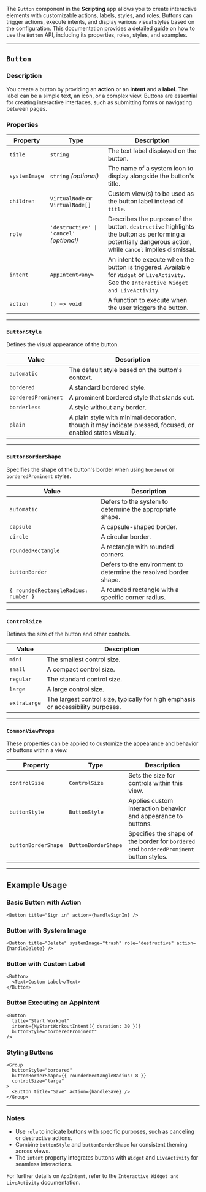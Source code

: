 The `Button` component in the **Scripting** app allows you to create interactive elements with customizable actions, labels, styles, and roles. Buttons can trigger actions, execute intents, and display various visual styles based on the configuration. This documentation provides a detailed guide on how to use the `Button` API, including its properties, roles, styles, and examples.

---

## `Button`

### Description
You create a button by providing an **action** or an **intent** and a **label**. The label can be a simple text, an icon, or a complex view. Buttons are essential for creating interactive interfaces, such as submitting forms or navigating between pages.

### Properties
| **Property**      | **Type**                                                                                       | **Description**                                                                                                                                   |
|--------------------|-----------------------------------------------------------------------------------------------|---------------------------------------------------------------------------------------------------------------------------------------------------|
| `title`           | `string`                                                                                      | The text label displayed on the button.                                                                                                           |
| `systemImage`     | `string` *(optional)*                                                                         | The name of a system icon to display alongside the button's title.                                                                                |
| `children`        | `VirtualNode` or `VirtualNode[]`                                                              | Custom view(s) to be used as the button label instead of `title`.                                                                                 |
| `role`            | `'destructive' \| 'cancel'` *(optional)*                                                       | Describes the purpose of the button. `destructive` highlights the button as performing a potentially dangerous action, while `cancel` implies dismissal. |
| `intent`          | `AppIntent<any>`                                                                              | An intent to execute when the button is triggered. Available for `Widget` or `LiveActivity`. See the `Interactive Widget and LiveActivity`.       |
| `action`          | `() => void`                                                                                  | A function to execute when the user triggers the button.                                                                                          |

---

### `ButtonStyle`
Defines the visual appearance of the button.

| **Value**              | **Description**                                                                                                 |
|-------------------------|---------------------------------------------------------------------------------------------------------------|
| `automatic`            | The default style based on the button's context.                                                              |
| `bordered`             | A standard bordered style.                                                                                    |
| `borderedProminent`    | A prominent bordered style that stands out.                                                                   |
| `borderless`           | A style without any border.                                                                                   |
| `plain`                | A plain style with minimal decoration, though it may indicate pressed, focused, or enabled states visually.   |

---

### `ButtonBorderShape`
Specifies the shape of the button's border when using `bordered` or `borderedProminent` styles.

| **Value**                  | **Description**                                                                                     |
|----------------------------|-----------------------------------------------------------------------------------------------------|
| `automatic`                | Defers to the system to determine the appropriate shape.                                            |
| `capsule`                  | A capsule-shaped border.                                                                            |
| `circle`                   | A circular border.                                                                                 |
| `roundedRectangle`         | A rectangle with rounded corners.                                                                  |
| `buttonBorder`             | Defers to the environment to determine the resolved border shape.                                   |
| `{ roundedRectangleRadius: number }` | A rounded rectangle with a specific corner radius.                                                    |

---

### `ControlSize`
Defines the size of the button and other controls.

| **Value**      | **Description**                                                                                  |
|----------------|--------------------------------------------------------------------------------------------------|
| `mini`        | The smallest control size.                                                                       |
| `small`       | A compact control size.                                                                          |
| `regular`     | The standard control size.                                                                       |
| `large`       | A large control size.                                                                            |
| `extraLarge`  | The largest control size, typically for high emphasis or accessibility purposes.                 |

---

### `CommonViewProps`
These properties can be applied to customize the appearance and behavior of buttons within a view.

| **Property**         | **Type**                  | **Description**                                                                                       |
|-----------------------|--------------------------|-------------------------------------------------------------------------------------------------------|
| `controlSize`        | `ControlSize`            | Sets the size for controls within this view.                                                         |
| `buttonStyle`        | `ButtonStyle`            | Applies custom interaction behavior and appearance to buttons.                                       |
| `buttonBorderShape`  | `ButtonBorderShape`      | Specifies the shape of the border for `bordered` and `borderedProminent` button styles.              |

---

## Example Usage

### Basic Button with Action
```tsx
<Button title="Sign in" action={handleSignIn} />
```

### Button with System Image
```tsx
<Button title="Delete" systemImage="trash" role="destructive" action={handleDelete} />
```

### Button with Custom Label
```tsx
<Button>
  <Text>Custom Label</Text>
</Button>
```

### Button Executing an AppIntent
```tsx
<Button
  title="Start Workout"
  intent={MyStartWorkoutIntent({ duration: 30 })}
  buttonStyle="borderedProminent"
/>
```

### Styling Buttons
```tsx
<Group
  buttonStyle="bordered"
  buttonBorderShape={{ roundedRectangleRadius: 8 }}
  controlSize="large"
>
  <Button title="Save" action={handleSave} />
</Group>
```

---

### Notes
- Use `role` to indicate buttons with specific purposes, such as canceling or destructive actions.
- Combine `buttonStyle` and `buttonBorderShape` for consistent theming across views.
- The `intent` property integrates buttons with `Widget` and `LiveActivity` for seamless interactions.

For further details on `AppIntent`, refer to the `Interactive Widget and LiveActivity` documentation.